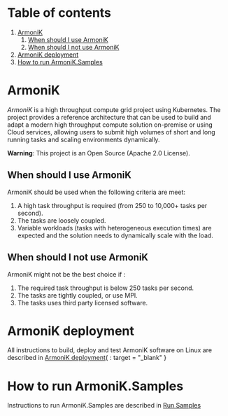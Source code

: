 # Table of contents
1. [ArmoniK](#armonik)
   1. [When should I use ArmoniK](#when-should-i-use-armonik)
   2. [When should I not use ArmoniK](#when-should-i-not-use-armonik)
2. [ArmoniK deployment](#armonik-deployment)
3. [How to run ArmoniK.Samples](#how-to-run-armonik.samples)

# ArmoniK <a name="Armonik"></a>
<em>ArmoniK</em> is a high throughput compute grid project using Kubernetes. 
The project provides a reference architecture that can be used to build and adapt a modern high throughput compute
solution on-premise or using Cloud services, allowing users to submit high volumes of short and long running tasks
and scaling environments dynamically.

**Warning**: This project is an Open Source (Apache 2.0 License).

## When should I use ArmoniK <a name="when-should-i-use-armonik"></a>
ArmoniK should be used when the following criteria are meet:
1. A high task throughput is required (from 250 to 10,000+ tasks per second).
2. The tasks are loosely coupled.
3. Variable workloads (tasks with heterogeneous execution times) are expected and the solution needs to 
   dynamically scale with the load.

## When should I not use ArmoniK <a name="when-should-i-not-use-armonik"></a>
ArmoniK might not be the best choice if :
1. The required task throughput is below 250 tasks per second.
2. The tasks are tightly coupled, or use MPI.
3. The tasks uses third party licensed software.

# ArmoniK deployment <a name="armonik-deployment"></a>
All instructions to build, deploy and test ArmoniK software on Linux are described in [ArmoniK deployment](./infrastructure/README.md){
   : target = "_blank"
}

# How to run ArmoniK.Samples <a name="how-to-run-armonik.samples"></a>
Instructions to run ArmoniK.Samples are described in [Run Samples](https://github.com/aneoconsulting/ArmoniK.Samples/blob/main/README.md)